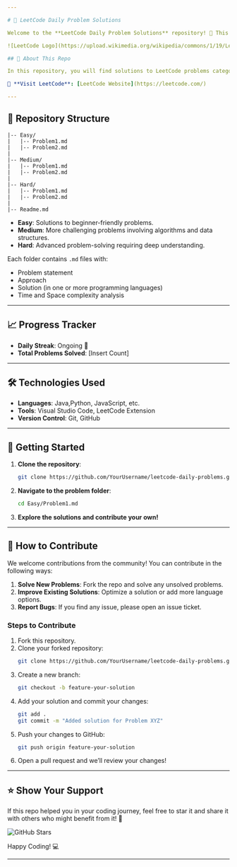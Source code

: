 ```yaml
---

# 📘 LeetCode Daily Problem Solutions

Welcome to the **LeetCode Daily Problem Solutions** repository! 🎯 This repository contains my daily problem-solving journey on LeetCode, including explanations and optimized solutions in various languages. Follow along as I tackle algorithms, data structures, and competitive programming challenges!

![LeetCode Logo](https://upload.wikimedia.org/wikipedia/commons/1/19/LeetCode_logo_black.png)

## 🌟 About This Repo

In this repository, you will find solutions to LeetCode problems categorized by topics, difficulty levels, and coding languages. Each solution is accompanied by a brief explanation of the approach, complexities, and alternative solutions if available.

🔗 **Visit LeetCode**: [LeetCode Website](https://leetcode.com/)

---
```


## 📂 Repository Structure

```
|-- Easy/
|   |-- Problem1.md
|   |-- Problem2.md
|
|-- Medium/
|   |-- Problem1.md
|   |-- Problem2.md
|
|-- Hard/
|   |-- Problem1.md
|   |-- Problem2.md
|
|-- Readme.md
```

- **Easy**: Solutions to beginner-friendly problems.
- **Medium**: More challenging problems involving algorithms and data structures.
- **Hard**: Advanced problem-solving requiring deep understanding.

Each folder contains `.md` files with:
- Problem statement
- Approach
- Solution (in one or more programming languages)
- Time and Space complexity analysis

---

## 📈 Progress Tracker

- **Daily Streak**: Ongoing 🚀
- **Total Problems Solved**: [Insert Count]

---

## 🛠️ Technologies Used

- **Languages**: Java,Python, JavaScript, etc.
- **Tools**: Visual Studio Code, LeetCode Extension
- **Version Control**: Git, GitHub

---

## 🚀 Getting Started

1. **Clone the repository**:
   ```bash
   git clone https://github.com/YourUsername/leetcode-daily-problems.git
   ```
   
2. **Navigate to the problem folder**:
   ```bash
   cd Easy/Problem1.md
   ```

3. **Explore the solutions and contribute your own!**

---

## 🤝 How to Contribute

We welcome contributions from the community! You can contribute in the following ways:

1. **Solve New Problems**: Fork the repo and solve any unsolved problems.
2. **Improve Existing Solutions**: Optimize a solution or add more language options.
3. **Report Bugs**: If you find any issue, please open an issue ticket.

### Steps to Contribute

1. Fork this repository.
2. Clone your forked repository:
   ```bash
   git clone https://github.com/YourUsername/leetcode-daily-problems.git
   ```
3. Create a new branch:
   ```bash
   git checkout -b feature-your-solution
   ```
4. Add your solution and commit your changes:
   ```bash
   git add .
   git commit -m "Added solution for Problem XYZ"
   ```
5. Push your changes to GitHub:
   ```bash
   git push origin feature-your-solution
   ```
6. Open a pull request and we’ll review your changes!

---

## ⭐ Show Your Support

If this repo helped you in your coding journey, feel free to star it and share it with others who might benefit from it! 🌟

![GitHub Stars](https://img.shields.io/github/stars/YourUsername/leetcode-daily-problems?style=social)

Happy Coding! 💻

---
